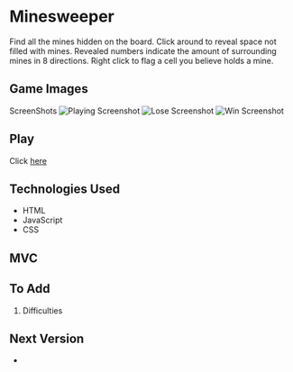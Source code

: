 # Minesweeper

Find all the mines hidden on the board. Click around to reveal space not filled with mines.
Revealed numbers indicate the amount of surrounding mines in 8 directions.
Right click to flag a cell you believe holds a mine.


## Game Images

ScreenShots
![Playing Screenshot](./images/screenshot1.jpeg)
![Lose Screenshot](./images/screenshot2.jpeg)
![Win Screenshot](./images/screenshot3.jpeg)

## Play

Click [here](https://asmith-asmith.github.io/minesweeper/)

## Technologies Used

* HTML
* JavaScript
* CSS

## MVC


## To Add

1. Difficulties

## Next Version

* 